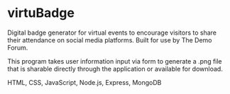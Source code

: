 # virtuBadge
Digital badge generator for virtual events to encourage visitors to share their attendance on social media platforms. Built for use by The Demo Forum.

This program takes user information input via form to generate a .png file that is sharable directly through the application or available for download.


HTML, CSS, JavaScript, Node.js, Express, MongoDB
